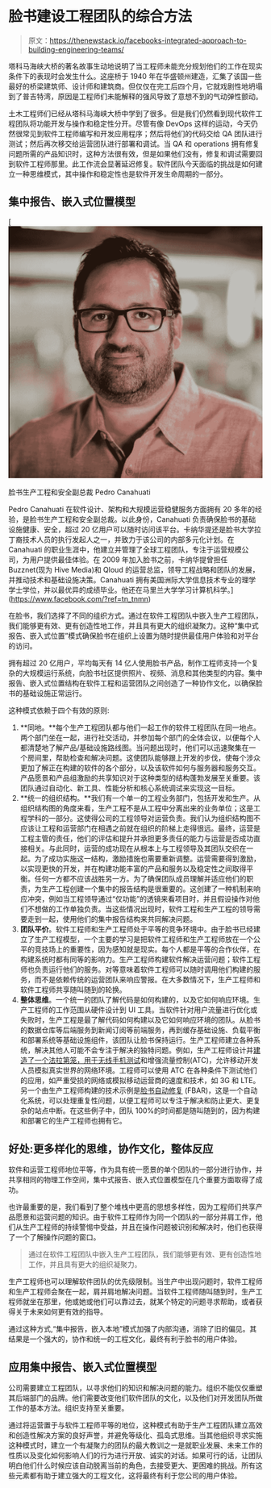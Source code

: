# 脸书建设工程团队的综合方法

> 原文：<https://thenewstack.io/facebooks-integrated-approach-to-building-engineering-teams/>

塔科马海峡大桥的著名故事生动地说明了当工程师未能充分规划他们的工作在现实条件下的表现时会发生什么。这座桥于 1940 年在华盛顿州建造，汇集了该国一些最好的桥梁建筑师、设计师和建筑商。但仅仅在完工后四个月，它就戏剧性地坍塌到了普吉特湾，原因是工程师们未能解释的强风导致了意想不到的气动弹性颤动。

土木工程师们已经从塔科马海峡大桥中学到了很多。但是我们仍然看到现代软件工程团队将功能开发与操作和稳定性分开。尽管有像 DevOps 这样的运动，今天仍然很常见到软件工程师编写和开发应用程序；然后将他们的代码交给 QA 团队进行测试；然后再次移交给运营团队进行部署和调试。当 QA 和 operations 拥有修复问题所需的产品知识时，这种方法很有效，但是如果他们没有，修复和调试需要回到软件工程师那里。此工作流会显著延迟修复。软件团队今天面临的挑战是如何建立一种思维模式，其中操作和稳定性也是软件开发生命周期的一部分。

## 集中报告、嵌入式位置模型

[![](img/1cfd84de74e50cdff1bd42fbd4776ccd.png)

脸书生产工程和安全副总裁 Pedro Canahuati

Pedro Canahuati 在软件设计、架构和大规模运营稳健服务方面拥有 20 多年的经验，是脸书生产工程和安全副总裁。以此身份，Canahuati 负责确保脸书的基础设施健康、安全，超过 20 亿用户可以随时访问该平台。卡纳华提还是脸书大学拉丁裔技术人员的执行发起人之一，并致力于该公司的内部多元化计划。在 Canahuati 的职业生涯中，他建立并管理了全球工程团队，专注于运营规模公司，为用户提供最佳体验。在 2009 年加入脸书之前，卡纳华提曾担任 Buzznet(现为 Hive Media)和 Qloud 的运营总监，领导工程战略和团队的发展，并推动技术和基础设施决策。Canahuati 拥有美国洲际大学信息技术专业的理学学士学位，并以最优异的成绩毕业。他还在马里兰大学学习计算机科学。](https://www.facebook.com/?ref=tn_tnmn) 

在脸书，我们选择了不同的组织方式。通过在软件工程团队中嵌入生产工程团队，我们能够更有效、更有创造性地工作，并且具有更大的组织凝聚力。这种“集中式报告、嵌入式位置”模式确保脸书在组织上设置为随时提供最佳用户体验和对平台的访问。

拥有超过 20 亿用户，平均每天有 14 亿人使用脸书产品，制作工程师支持一个复杂的大规模运行系统，向脸书社区提供照片、视频、消息和其他类型的内容。集中报告、嵌入式位置结构在软件工程和运营团队之间创造了一种协作文化，以确保脸书的基础设施正常运行。

这种模式依赖于四个有效的原则:

1.  **同地。**每个生产工程团队都与他们一起工作的软件工程团队在同一地点。两个部门坐在一起，进行社交活动，并参加每个部门的全体会议，以便每个人都清楚地了解产品/基础设施路线图。当问题出现时，他们可以迅速聚集在一个房间里，帮助检查和解决问题。这使团队能够跟上开发的步伐，使每个涉众更加了解正在构建的软件的各个部分，以及该软件如何与服务器和服务交互。产品愿景和产品组激励的共享知识对于这种类型的结构蓬勃发展至关重要。该团队通过自动化、新工具、性能分析和核心系统调试来实现这一目标。
2.  **统一的组织结构。**我们有一个单一的工程业务部门，包括开发和生产。从组织结构图的角度来看，生产工程不是从工程中分离出来的业务单位；这是工程学科的一部分。这使得公司的工程领导对运营负责。我们认为组织结构图不应该让工程和运营部门在相遇之前就在组织的阶梯上走得很远。最终，运营是工程主管的责任，他们的评估和提升并承担更多责任的能力与运营是否成功直接相关。与此同时，运营的成功现在从根本上与工程领导及其团队交织在一起。为了成功实施这一结构，激励措施也需要重新调整。运营需要得到激励，以实现更快的开发，并在构建功能丰富的产品和服务以及稳定性之间取得平衡。任何一方都不应该战胜另一方。为了确保团队成员理解并适应他们的职责，为生产工程创建一个集中的报告结构是很重要的。这创建了一种机制来响应冲突，例如当工程领导通过“仅功能”的透镜来看项目时，并且假设操作对他们不想做的工作单独负责。当这些情况出现时，软件工程和生产工程的领导需要走到一起，使用他们的集中报告结构来共同解决问题。
3.  **团队平价**。软件工程师和生产工程师处于平等的竞争环境中。由于脸书已经建立了生产工程模型，一个主要的学习是把软件工程师和生产工程师放在一个公平的竞技场上的重要性，因为感知就是现实。每个人都是平等的合作伙伴，在构建系统时都有同等的影响力。生产工程师构建软件解决运营问题；软件工程师也负责运行他们的服务。对等意味着软件工程师可以随时调用他们构建的服务，而不是依赖传统的运营团队来响应警报。在大多数情况下，生产工程师和软件工程师共享随叫随到的轮换。
4.  **整体思维**。一个统一的团队了解代码是如何构建的，以及它如何响应环境。生产工程师的工作范围从硬件设计到 UI 工具。当软件针对用户流量进行优化或失败时，生产工程是最了解代码如何构建以及它如何响应环境的团队。从脸书的数据仓库等后端服务到新闻订阅等前端服务，再到缓存基础设施、负载平衡和部署系统等基础设施组件，该团队让脸书保持运行。生产工程师建立各种系统，解决其他人可能不会专注于解决的独特问题。例如，生产工程师设计并[建造了一个法拉第笼，用于无线手机测试](https://code.facebook.com/posts/300815046928882/the-mobile-device-lab-at-the-prineville-data-center/)和增强流量控制(ATC)，允许移动开发人员模拟真实世界的网络环境。工程师可以使用 ATC 在各种条件下测试他们的应用，如严重受损的网络或模拟移动运营商的速度和技术，如 3G 和 LTE。另一个由生产工程师构建的技术示例是[脸书自动修复](https://www.facebook.com/notes/facebook-engineering/making-facebook-self-healing/10150275248698920/) (FBAR)，这是一个自动化系统，可以处理重复性问题，以便工程师可以专注于解决和防止更大、更复杂的站点中断。在这些例子中，团队 100%的时间都是随叫随到的，因为构建和部署它的生产工程师也拥有它。

## 好处:更多样化的思维，协作文化，整体反应

软件和运营工程师地位平等，作为具有统一愿景的单个团队的一部分进行协作，并共享相同的物理工作空间，集中式报告、嵌入式位置模型在几个重要方面取得了成功。

也许最重要的是，我们看到了整个堆栈中更高的思想多样性，因为工程师们共享产品愿景和运营问题的知识。由于软件工程师作为同一个团队的一部分并肩工作，他们从生产工程师的持续警惕中受益，并且在操作问题被识别和解决时，他们也获得了一个了解操作问题的窗口。

> 通过在软件工程团队中嵌入生产工程团队，我们能够更有效、更有创造性地工作，并且具有更大的组织凝聚力。

生产工程师也可以理解软件团队的优先级限制。当生产中出现问题时，软件工程师和生产工程师会聚在一起，肩并肩地解决问题。当软件工程师随叫随到时，生产工程师就坐在那里，他或她或他们可以靠过去，就某个特定的问题寻求帮助，或者获得关于未来如何更有效的指导。

通过这种方式,“集中报告，嵌入本地”模式加强了内部沟通，消除了旧的偏见。其结果是一个强大的，协作和统一的工程文化，最终有利于脸书的用户体验。

## 应用集中报告、嵌入式位置模型

公司需要建立工程团队，以寻求他们的知识和解决问题的能力。组织不能仅仅重塑其后端部门的品牌。他们需要改变他们软件团队的文化，以及他们对开发团队所做工作的基本方法。组织支持至关重要。

通过将运营置于与软件工程师平等的地位，这种模式有助于生产工程团队建立高效和创造性解决方案的良好声誉，并避免等级化、孤岛式思维。当其他组织寻求实施这种模式时，建立一个有凝聚力的团队的最大教训之一是就职业发展、未来工作的性质以及变化如何影响人们的行为进行开放、诚实的对话。如果可行的话，让团队明白他们什么时候应该自动脱离当前的角色，去接受更大、更困难的挑战。所有这些元素都有助于建立强大的工程文化，这将最终有利于您公司的用户体验。

<svg xmlns:xlink="http://www.w3.org/1999/xlink" viewBox="0 0 68 31" version="1.1"><title>Group</title> <desc>Created with Sketch.</desc></svg>